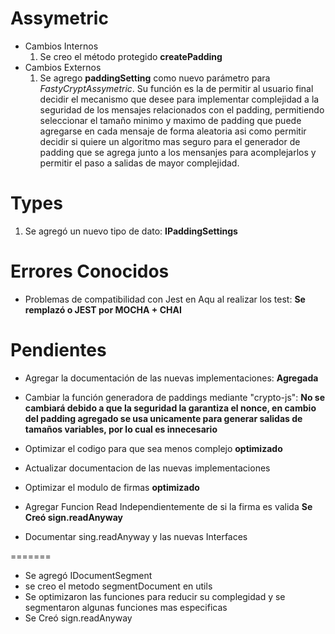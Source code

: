 # Assymetric
- Cambios Internos
    1. Se creo el método protegido **createPadding**
- Cambios Externos
    1. Se agrego **paddingSetting** como nuevo parámetro para *FastyCryptAssymetric*. Su función es la de permitir al usuario final decidir el mecanismo que desee para implementar complejidad a la seguridad de los mensajes relacionados con el padding, permitiendo seleccionar el tamaño minimo y maximo de padding que puede agregarse en cada mensaje de forma aleatoria asi como permitir decidir si quiere un algoritmo mas seguro para el generador de padding que se agrega junto a los mensanjes para acomplejarlos y permitir el paso a salidas de mayor complejidad.

# Types
 1. Se agregó un nuevo tipo de dato: **IPaddingSettings**

# Errores Conocidos
- Problemas de compatibilidad con Jest en Aqu al realizar los test: **Se remplazó o JEST por MOCHA + CHAI**

# Pendientes
- Agregar la documentación de las nuevas implementaciones: **Agregada**
- Cambiar la función generadora de paddings mediante "crypto-js": **No se cambiará debido a que la seguridad la garantiza el nonce, en cambio del padding agregado se usa unicamente para generar salidas de tamaños variables, por lo cual es innecesario**

- Optimizar el codigo para que sea menos complejo **optimizado**
- Actualizar documentacion de las nuevas implementaciones
- Optimizar el modulo de firmas **optimizado**
- Agregar Funcion Read Independientemente de si la firma es valida **Se Creó sign.readAnyway**
- Documentar sing.readAnyway y las nuevas Interfaces

=======

- Se agregó IDocumentSegment 
- se creo el metodo segmentDocument en utils
- Se optimizaron las funciones para reducir su complegidad y se segmentaron algunas funciones mas especificas
- Se Creó sign.readAnyway